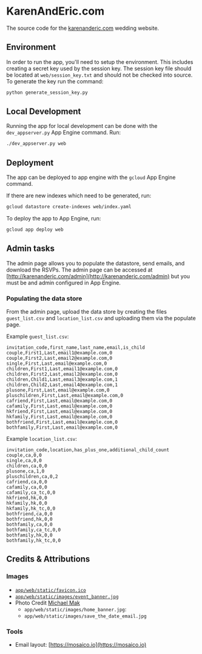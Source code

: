 # KarenAndEric.com

The source code for the [karenanderic.com](https://karenanderic.com) wedding
website.

## Environment

In order to run the app, you'll need to setup the environment. This includes
creating a secret key used by the session key. The session key file should be
located at `web/session_key.txt` and should not be checked into source. To
generate the key run the command:

```sh
python generate_session_key.py
```

## Local Development

Running the app for local development can be done with the `dev_appserver.py`
App Engine command. Run:

```sh
./dev_appserver.py web
```

## Deployment

The app can be deployed to app engine with the `gcloud` App Engine command.

If there are new indexes which need to be generated, run:

```sh
gcloud datastore create-indexes web/index.yaml
```

To deploy the app to App Engine, run:

```sh
gcloud app deploy web
```

## Admin tasks

The admin page allows you to populate the datastore, send emails, and download
the RSVPs. The admin page can be accessed at
[http://karenanderic.com/admin](http://karenanderic.com/admin) but you must be
and admin configured in App Engine.

### Populating the data store

From the admin page, upload the data store by creating the files
`guest_list.csv` and `location_list.csv` and uploading them via the populate
page.

Example `guest_list.csv`:

```csv
invitation_code,first_name,last_name,email,is_child
couple,First1,Last,email1@example.com,0
couple,First2,Last,email2@example.com,0
single,First,Last,email@example.com,0
children,First1,Last,email1@example.com,0
children,First2,Last,email2@example.com,0
children,Child1,Last,email3@example.com,1
children,Child2,Last,email4@example.com,1
plusone,First,Last,email@example.com,0
pluschildren,First,Last,email@example.com,0
cafriend,First,Last,email@example.com,0
cafamily,First,Last,email@example.com,0
hkfriend,First,Last,email@example.com,0
hkfamily,First,Last,email@example.com,0
bothfriend,First,Last,email@example.com,0
bothfamily,First,Last,email@example.com,0
```

Example `location_list.csv`:

```csv
invitation_code,location,has_plus_one,additional_child_count
couple,ca,0,0
single,ca,0,0
children,ca,0,0
plusone,ca,1,0
pluschildren,ca,0,2
cafriend,ca,0,0
cafamily,ca,0,0
cafamily,ca_tc,0,0
hkfriend,hk,0,0
hkfamily,hk,0,0
hkfamily,hk_tc,0,0
bothfriend,ca,0,0
bothfriend,hk,0,0
bothfamily,ca,0,0
bothfamily,ca_tc,0,0
bothfamily,hk,0,0
bothfamily,hk_tc,0,0
```

## Credits & Attributions

### Images

*   [`app/web/static/favicon.ico`](https://www.freefavicon.com/freefavicons/people/iconinfo/wedding-couple-152-182970.html)
*   [`app/web/static/images/event_banner.jpg`](https://pxhere.com/en/photo/489871)
*   Photo Credit [Michael Mak](http://www.michaelmak.co/)
    *   `app/web/static/images/home_banner.jpg`:
    *   `app/web/static/images/save_the_date_email.jpg`

### Tools

*   Email layout: [https://mosaico.io](https://mosaico.io)
